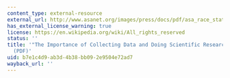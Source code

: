 ```yaml
---
content_type: external-resource
external_url: http://www.asanet.org/images/press/docs/pdf/asa_race_statement.pdf
has_external_license_warning: true
license: https://en.wikipedia.org/wiki/All_rights_reserved
status: ''
title: '"The Importance of Collecting Data and Doing Scientific Research on Race."
  (PDF)'
uid: b7e1c4d9-ab3d-4b38-bb09-2e9504e72ad7
wayback_url: ''
---
```

